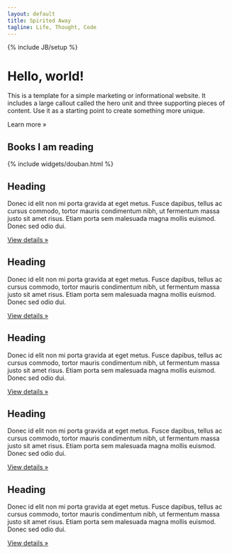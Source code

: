 ```yaml
---
layout: default 
title: Spirited Away
tagline: Life, Thought, Code
---
```

{% include JB/setup %}

<div class="hero-unit">
  <h1>Hello, world!</h1>
  <p>This is a template for a simple marketing or informational website. It includes a large callout called the hero unit and three supporting pieces of content. Use it as a starting point to create something more unique.</p>
  <p><a class="btn btn-primary btn-large">Learn more &raquo;</a></p>
</div>

<div class="row-fluid">
  <div class="span4">
    <h2>Books I am reading</h2>
    {% include widgets/douban.html %}
  </div>
  <div class="span4">
    <h2>Heading</h2>
    <p>Donec id elit non mi porta gravida at eget metus. Fusce dapibus, tellus ac cursus commodo, tortor mauris condimentum nibh, ut fermentum massa justo sit amet risus. Etiam porta sem malesuada magna mollis euismod. Donec sed odio dui. </p>
    <p><a class="btn" href="#">View details &raquo;</a></p>
  </div>
  <div class="span4">
    <h2>Heading</h2>
    <p>Donec id elit non mi porta gravida at eget metus. Fusce dapibus, tellus ac cursus commodo, tortor mauris condimentum nibh, ut fermentum massa justo sit amet risus. Etiam porta sem malesuada magna mollis euismod. Donec sed odio dui. </p>
    <p><a class="btn" href="#">View details &raquo;</a></p>
  </div>
</div>
<div class="row-fluid">
  <div class="span4">
    <h2>Heading</h2>
    <p>Donec id elit non mi porta gravida at eget metus. Fusce dapibus, tellus ac cursus commodo, tortor mauris condimentum nibh, ut fermentum massa justo sit amet risus. Etiam porta sem malesuada magna mollis euismod. Donec sed odio dui. </p>
    <p><a class="btn" href="#">View details &raquo;</a></p>
  </div>
  <div class="span4">
    <h2>Heading</h2>
    <p>Donec id elit non mi porta gravida at eget metus. Fusce dapibus, tellus ac cursus commodo, tortor mauris condimentum nibh, ut fermentum massa justo sit amet risus. Etiam porta sem malesuada magna mollis euismod. Donec sed odio dui. </p>
    <p><a class="btn" href="#">View details &raquo;</a></p>
  </div>
  <div class="span4">
    <h2>Heading</h2>
    <p>Donec id elit non mi porta gravida at eget metus. Fusce dapibus, tellus ac cursus commodo, tortor mauris condimentum nibh, ut fermentum massa justo sit amet risus. Etiam porta sem malesuada magna mollis euismod. Donec sed odio dui. </p>
    <p><a class="btn" href="#">View details &raquo;</a></p>
  </div>
</div>
